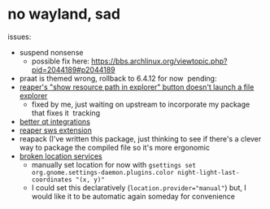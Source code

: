 # no wayland, sad
issues:
- suspend nonsense
  - possible fix here: <https://bbs.archlinux.org/viewtopic.php?pid=2044189#p2044189>
- praat is themed wrong, rollback to 6.4.12 for now 
﻿
pending: 
- [reaper's "show resource path in explorer" button doesn't launch a file explorer](https://github.com/NixOS/nixpkgs/issues/341752)
  - fixed by me, just waiting on upstream to incorporate my package that fixes it
﻿
tracking
- [better qt integrations](https://github.com/NixOS/nixpkgs/issues/260696)
- [reaper sws extension](https://github.com/NixOS/nixpkgs/pull/285832)
- reapack (I've written this package, just thinking to see if there's a clever way to package the compiled file so it's more ergonomic
- [broken location services](https://github.com/NixOS/nixpkgs/issues/321121) 
  - manually set location for now with `gsettings set org.gnome.settings-daemon.plugins.color night-light-last-coordinates "(x, y)"`
  - I could set this declaratively (`location.provider="manual"`) but, I would like it to be automatic again someday for convenience
